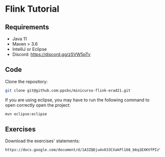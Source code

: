 # Flink Tutorial


## Requirements

- Java 11
- Maven > 3.6
- IntelliJ or Eclipse
- Discord: https://discord.gg/zSVW5pTv

## Code

Clone the repository:
   ```bash
   git clone git@github.com:ppsbs/minicurso-flink-erad21.git
   ```

If you are using eclipse, you may have to run the following command to open correctly open the project:
```bash
mvn eclipse:eclipse
```

## Exercises

Download the exercises' statements:
```bash
https://docs.google.com/document/d/1A3ZQDju4v633CXakPl168_b6q1EXKVfPIzY93JajA2M/edit?usp=sharing
```


